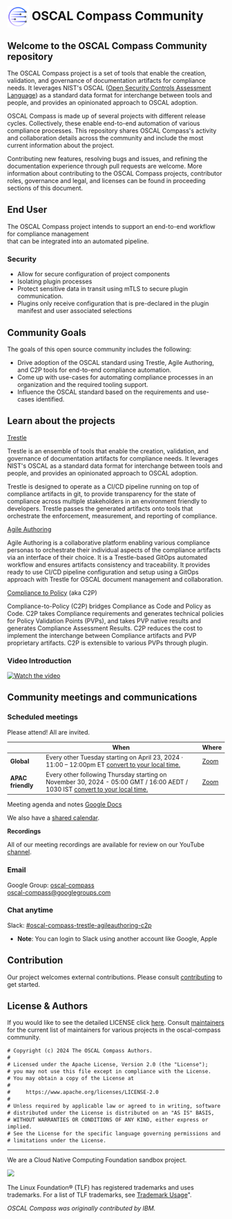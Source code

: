 # <img alt="Logo" width="50px" src="./assets/oscal-compass-icon-1200x1200.png" style="vertical-align: middle;" /> OSCAL Compass Community

## Welcome to the OSCAL Compass Community repository

The OSCAL Compass project is a set of tools that enable the creation, validation, and governance of documentation artifacts for compliance needs. It leverages NIST's OSCAL ([Open Security Controls Assessment Language](https://pages.nist.gov/OSCAL/)) as a standard data format for interchange between tools and people, and provides an opinionated approach to OSCAL adoption.

OSCAL Compass is made up of several projects with different release cycles. Collectively, these enable end-to-end automation of various compliance processes. This repository shares OSCAL Compass's activity and collaboration details across the community and include the most current information about the project.

Contributing new features, resolving bugs and issues, and refining the documentation experience through pull requests are welcome. More information about contributing to the OSCAL Compass projects, contributor roles, governance and legal, and licenses can be found in proceeding sections of this document.

## End User
The OSCAL Compass project intends to support an end-to-end workflow for compliance management  
that can be integrated into an automated pipeline.

### Security

- Allow for secure configuration of project components
- Isolating plugin processes
- Protect sensitive data in transit using mTLS to secure plugin communication.
- Plugins only receive configuration that is pre-declared in the plugin manifest and user associated selections
  
## Community Goals

The goals of this open source community includes the following:

- Drive adoption of the OSCAL standard using Trestle, Agile Authoring, and C2P tools for end-to-end compliance automation.
- Come up with use-cases for automating compliance processes in an organization and the required tooling support.
- Influence the OSCAL standard based on the requirements and use-cases identified.


## Learn about the projects

[Trestle](https://github.com/oscal-compass/compliance-trestle)

Trestle is an ensemble of tools that enable the creation, validation, and governance of documentation artifacts for compliance needs. It leverages NIST's OSCAL as a standard data format for interchange between tools and people, and provides an opinionated approach to OSCAL adoption.

Trestle is designed to operate as a CI/CD pipeline running on top of compliance artifacts in git, to provide transparency for the state of compliance across multiple stakeholders in an environment friendly to developers. Trestle passes the generated artifacts onto tools that orchestrate the enforcement, measurement, and reporting of compliance.

[Agile Authoring](https://github.com/oscal-compass/compliance-trestle-agile-authoring)

Agile Authoring is a collaborative platform enabling various compliance personas to orchestrate their individual aspects of the compliance artifacts via an interface of their choice. It is a Trestle-based GitOps automated workflow and ensures artifacts consistency and traceability. It provides ready to use CI/CD pipeline configuration and setup using a GitOps approach with Trestle for OSCAL document management and collaboration.

[Compliance to Policy](https://github.com/oscal-compass/compliance-to-policy) (aka C2P)

Compliance-to-Policy (C2P) bridges Compliance as Code and Policy as Code. C2P takes Compliance requirements and generates technical policies for Policy Validation Points (PVPs), and takes PVP native results and generates Compliance Assessment Results. C2P reduces the cost to implement the interchange between Compliance artifacts and PVP proprietary artifacts. C2P is extensible to various PVPs through plugin.

### Video Introduction

<a href="http://www.youtube.com/watch?feature=player_embedded&v=wC9QEUoCcuo" target="_blank">
 <img src="http://img.youtube.com/vi/wC9QEUoCcuo/mqdefault.jpg" alt="Watch the video"/>
</a>

## Community meetings and communications

### Scheduled meetings

Please attend! All are invited.

|          | When    | Where |
| -------- | ------- | -------- |
| **Global**  | Every other Tuesday starting on April 23, 2024 · 11:00 – 12:00pm ET [convert to your local time.](https://mytime.io/11am/ET)   | [Zoom](https://zoom-lfx.platform.linuxfoundation.org/meeting/91709345128?password=5510325d-895f-4932-a843-df728dc3028d) |
| **APAC friendly** | Every other following Thursday starting on November 30, 2024 - 05:00 GMT / 16:00 AEDT / 1030 IST [convert to your local time.](https://mytime.io/5am/GMT)    |[Zoom](https://zoom-lfx.platform.linuxfoundation.org/meeting/97945872533?password=abad1bfe-cc9a-49d8-9aa6-99bb469a434d) |


Meeting agenda and notes [Google Docs](https://docs.google.com/document/d/1XTYM7xnWlIqd-8Nn5-qtgvgk8kH3NSmYle5yZvaS7qs/edit?usp=sharing)

We also have a [shared calendar](https://zoom-lfx.platform.linuxfoundation.org/meetings/trestlegrc?view=week).

**Recordings**

All of our meeting recordings are available for review on our YouTube [channel](https://www.youtube.com/@OSCAL-Compass).

### Email

Google Group: [oscal-compass](https://groups.google.com/g/oscal-compass)\
oscal-compass@googlegroups.com

### Chat anytime

Slack: [#oscal-compass-trestle-agileauthoring-c2p](https://cloud-native.slack.com/archives/C06F3PEPNBW)

- **Note**: You can login to Slack using another account like Google, Apple

## Contribution

Our project welcomes external contributions. Please consult [contributing](CONTRIBUTING.md) to get started.

## License & Authors

If you would like to see the detailed LICENSE click [here](LICENSE).
Consult [maintainers](MAINTAINERS.md) for the current list of maintainers for various projects in the oscal-compass community.

```text
# Copyright (c) 2024 The OSCAL Compass Authors.
#
# Licensed under the Apache License, Version 2.0 (the "License");
# you may not use this file except in compliance with the License.
# You may obtain a copy of the License at
#
#     https://www.apache.org/licenses/LICENSE-2.0
#
# Unless required by applicable law or agreed to in writing, software
# distributed under the License is distributed on an "AS IS" BASIS,
# WITHOUT WARRANTIES OR CONDITIONS OF ANY KIND, either express or implied.
# See the License for the specific language governing permissions and
# limitations under the License.

```

-----

We are a Cloud Native Computing Foundation sandbox project.

<picture>
  <source media="(prefers-color-scheme: dark)" srcset="https://www.cncf.io/wp-content/uploads/2022/07/cncf-white-logo.svg">
  <img src="https://www.cncf.io/wp-content/uploads/2022/07/cncf-color-bg.svg" width=300 />
</picture>

The Linux Foundation® (TLF) has registered trademarks and uses trademarks. For a list of TLF trademarks, see [Trademark Usage](https://www.linuxfoundation.org/legal/trademark-usage)".

*OSCAL Compass was originally contributed by IBM.*
